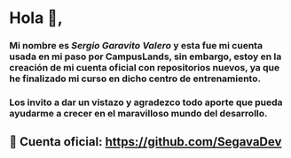 # Hola 👋,

### Mi nombre es ***Sergio Garavito Valero*** y esta fue mi cuenta usada en mi paso por **CampusLands**, sin embargo, estoy en la creación de mi cuenta oficial con repositorios nuevos, ya que he finalizado mi curso en dicho centro de entrenamiento.

### Los invito a dar un vistazo y agradezco todo aporte que pueda ayudarme a crecer en el maravilloso mundo del desarrollo.

## 🔰 **Cuenta oficial:** https://github.com/SegavaDev

